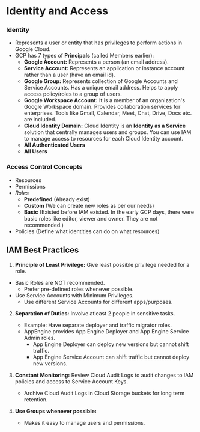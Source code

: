 # Identity and Access

### Identity
- Represents a user or entity that has privileges to perform actions in Google Cloud.
- GCP has 7 types of **Principals** (called Members earlier):
  - **Google Account:** Represents a person (an email address).
  - **Service Account:** Represents an application or instance account rather than a user (have an email id).
  - **Google Group:** Represents collection of Google Accounts and Service Accounts. Has a unique email address. Helps to apply access policy/roles to a group of users.
  - **Google Workspace Account:** It is a member of an organization's Google Workspace domain. Provides collaboration services for enterprises. Tools like Gmail, Calendar, Meet, Chat, Drive, Docs etc. are included. 
  - **Cloud Identity Domain:** Cloud Identity is an **Identity as a Service** solution that centrally manages users and groups. You can use IAM to manage access to resources for each Cloud Identity account.
  - **All Authenticated Users**
  - **All Users**
    
### Access Control Concepts
- Resources
- Permissions
- _Roles_
  - **Predefined** (Already exist)
  - **Custom** (We can create new roles as per our needs)
  - **Basic** (Existed before IAM existed. In the early GCP days, there were basic roles like editor, viewer and owner. They are not recommended.)
- Policies (Define what identities can do on what resources)
  
## IAM Best Practices
1. **Principle of Least Privilege:** Give least possible privilege needed for a role.
  - Basic Roles are NOT recommended.
    - Prefer pre-defined roles whenever possible.
  - Use Service Accounts with Minimum Privileges.
    - Use different Service Accounts for different apps/purposes.

2. **Separation of Duties:** Involve atleast 2 people in sensitive tasks.
   - Example: Have separate deployer and traffic migrator roles.
   - AppEngine provides App Engine Deployer and App Engine Service Admin roles.
      - App Engine Deployer can deploy new versions but cannot shift traffic.
      - App Engine Service Account can shift traffic but cannot deploy new versions.

3. **Constant Monitoring:** Review Cloud Audit Logs to audit changes to IAM  policies and access to Service Account Keys.
   - Archive Cloud Audit Logs in Cloud Storage buckets for long term retention.

4. **Use Groups whenever possible:**
   - Makes it easy to manage users and permissions.
  
